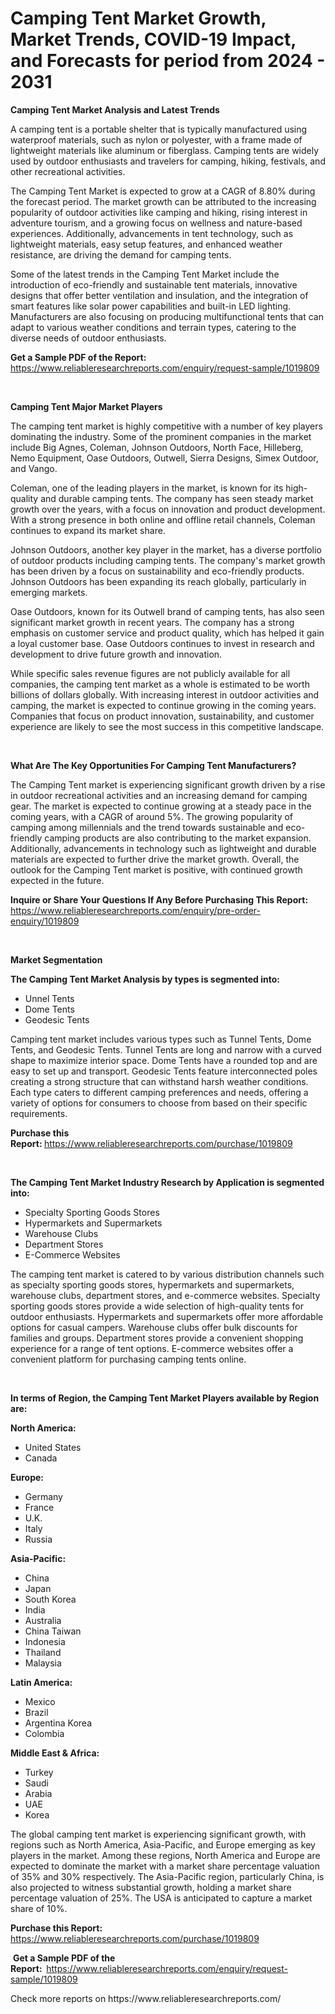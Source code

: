 <p><h1>Camping Tent Market Growth, Market Trends, COVID-19 Impact, and Forecasts for period from 2024 - 2031</h1></p><p><strong>Camping Tent Market Analysis and Latest Trends</strong></p>
<p><p>A camping tent is a portable shelter that is typically manufactured using waterproof materials, such as nylon or polyester, with a frame made of lightweight materials like aluminum or fiberglass. Camping tents are widely used by outdoor enthusiasts and travelers for camping, hiking, festivals, and other recreational activities.</p><p>The Camping Tent Market is expected to grow at a CAGR of 8.80% during the forecast period. The market growth can be attributed to the increasing popularity of outdoor activities like camping and hiking, rising interest in adventure tourism, and a growing focus on wellness and nature-based experiences. Additionally, advancements in tent technology, such as lightweight materials, easy setup features, and enhanced weather resistance, are driving the demand for camping tents.</p><p>Some of the latest trends in the Camping Tent Market include the introduction of eco-friendly and sustainable tent materials, innovative designs that offer better ventilation and insulation, and the integration of smart features like solar power capabilities and built-in LED lighting. Manufacturers are also focusing on producing multifunctional tents that can adapt to various weather conditions and terrain types, catering to the diverse needs of outdoor enthusiasts.</p></p>
<p><strong>Get a Sample PDF of the Report:&nbsp;</strong> <a href="https://www.reliableresearchreports.com/enquiry/request-sample/1019809">https://www.reliableresearchreports.com/enquiry/request-sample/1019809</a></p>
<p>&nbsp;</p>
<p><strong>Camping Tent Major Market Players</strong></p>
<p><p>The camping tent market is highly competitive with a number of key players dominating the industry. Some of the prominent companies in the market include Big Agnes, Coleman, Johnson Outdoors, North Face, Hilleberg, Nemo Equipment, Oase Outdoors, Outwell, Sierra Designs, Simex Outdoor, and Vango.</p><p>Coleman, one of the leading players in the market, is known for its high-quality and durable camping tents. The company has seen steady market growth over the years, with a focus on innovation and product development. With a strong presence in both online and offline retail channels, Coleman continues to expand its market share.</p><p>Johnson Outdoors, another key player in the market, has a diverse portfolio of outdoor products including camping tents. The company's market growth has been driven by a focus on sustainability and eco-friendly products. Johnson Outdoors has been expanding its reach globally, particularly in emerging markets.</p><p>Oase Outdoors, known for its Outwell brand of camping tents, has also seen significant market growth in recent years. The company has a strong emphasis on customer service and product quality, which has helped it gain a loyal customer base. Oase Outdoors continues to invest in research and development to drive future growth and innovation.</p><p>While specific sales revenue figures are not publicly available for all companies, the camping tent market as a whole is estimated to be worth billions of dollars globally. With increasing interest in outdoor activities and camping, the market is expected to continue growing in the coming years. Companies that focus on product innovation, sustainability, and customer experience are likely to see the most success in this competitive landscape.</p></p>
<p>&nbsp;</p>
<p><strong>What Are The Key Opportunities For Camping Tent Manufacturers?</strong></p>
<p><p>The Camping Tent market is experiencing significant growth driven by a rise in outdoor recreational activities and an increasing demand for camping gear. The market is expected to continue growing at a steady pace in the coming years, with a CAGR of around 5%. The growing popularity of camping among millennials and the trend towards sustainable and eco-friendly camping products are also contributing to the market expansion. Additionally, advancements in technology such as lightweight and durable materials are expected to further drive the market growth. Overall, the outlook for the Camping Tent market is positive, with continued growth expected in the future.</p></p>
<p><strong>Inquire or Share Your Questions If Any Before Purchasing This Report:</strong> <a href="https://www.reliableresearchreports.com/enquiry/pre-order-enquiry/1019809">https://www.reliableresearchreports.com/enquiry/pre-order-enquiry/1019809</a></p>
<p>&nbsp;</p>
<p><strong>Market Segmentation</strong></p>
<p><strong>The Camping Tent Market Analysis by types is segmented into:</strong></p>
<p><ul><li>Unnel Tents</li><li>Dome Tents</li><li>Geodesic Tents</li></ul></p>
<p><p>Camping tent market includes various types such as Tunnel Tents, Dome Tents, and Geodesic Tents. Tunnel Tents are long and narrow with a curved shape to maximize interior space. Dome Tents have a rounded top and are easy to set up and transport. Geodesic Tents feature interconnected poles creating a strong structure that can withstand harsh weather conditions. Each type caters to different camping preferences and needs, offering a variety of options for consumers to choose from based on their specific requirements.</p></p>
<p><strong>Purchase this Report:&nbsp;</strong><a href="https://www.reliableresearchreports.com/purchase/1019809">https://www.reliableresearchreports.com/purchase/1019809</a></p>
<p>&nbsp;</p>
<p><strong>The Camping Tent Market Industry Research by Application is segmented into:</strong></p>
<p><ul><li>Specialty Sporting Goods Stores</li><li>Hypermarkets and Supermarkets</li><li>Warehouse Clubs</li><li>Department Stores</li><li>E-Commerce Websites</li></ul></p>
<p><p>The camping tent market is catered to by various distribution channels such as specialty sporting goods stores, hypermarkets and supermarkets, warehouse clubs, department stores, and e-commerce websites. Specialty sporting goods stores provide a wide selection of high-quality tents for outdoor enthusiasts. Hypermarkets and supermarkets offer more affordable options for casual campers. Warehouse clubs offer bulk discounts for families and groups. Department stores provide a convenient shopping experience for a range of tent options. E-commerce websites offer a convenient platform for purchasing camping tents online.</p></p>
<p>&nbsp;</p>
<p><strong>In terms of Region, the Camping Tent Market Players available by Region are:</strong></p>
<p>
    <p> <strong> North America: </strong>
        <ul>
            <li>United States</li>
            <li>Canada</li>
        </ul>
        </p> 
    <p> <strong> Europe: </strong>
        <ul>
            <li>Germany</li>
            <li>France</li>
            <li>U.K.</li>
            <li>Italy</li>
            <li>Russia</li>
        </ul>
        </p> 
    <p> <strong> Asia-Pacific: </strong>
        <ul>
            <li>China</li>
            <li>Japan</li>
            <li>South Korea</li>
            <li>India</li>
            <li>Australia</li>
            <li>China Taiwan</li>
            <li>Indonesia</li>
            <li>Thailand</li>
            <li>Malaysia</li>
        </ul>
        </p> 
    <p> <strong> Latin America: </strong>
        <ul>
            <li>Mexico</li>
            <li>Brazil</li>
            <li>Argentina Korea</li>
            <li>Colombia</li>
        </ul>
        </p> 
    <p> <strong> Middle East & Africa: </strong>
        <ul>
            <li>Turkey</li>
            <li>Saudi</li>
            <li>Arabia</li>
            <li>UAE</li>
            <li>Korea</li>
        </ul>
    </p>
    </p>
<p><p>The global camping tent market is experiencing significant growth, with regions such as North America, Asia-Pacific, and Europe emerging as key players in the market. Among these regions, North America and Europe are expected to dominate the market with a market share percentage valuation of 35% and 30% respectively. The Asia-Pacific region, particularly China, is also projected to witness substantial growth, holding a market share percentage valuation of 25%. The USA is anticipated to capture a market share of 10%.</p></p>
<p><strong>Purchase this Report: </strong><a href="https://www.reliableresearchreports.com/purchase/1019809">https://www.reliableresearchreports.com/purchase/1019809</a></p>
<p>&nbsp;<strong>Get a Sample PDF of the Report:&nbsp;&nbsp;</strong><a href="https://www.reliableresearchreports.com/enquiry/request-sample/1019809">https://www.reliableresearchreports.com/enquiry/request-sample/1019809</a></p>
<p><strong></strong></p>
<p>Check more reports on https://www.reliableresearchreports.com/</p>